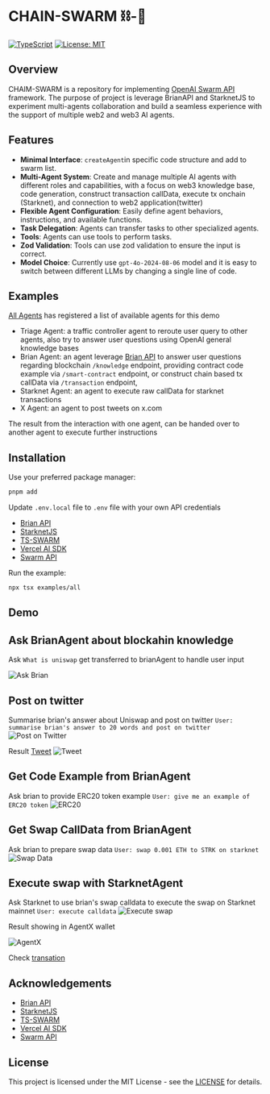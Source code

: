 # CHAIN-SWARM ⛓️-🐛

[![TypeScript](https://img.shields.io/badge/TypeScript-5.6.3-blue.svg)](https://www.typescriptlang.org/)
[![License: MIT](https://img.shields.io/badge/License-MIT-yellow.svg)](https://opensource.org/licenses/MIT)

## Overview

CHAIM-SWARM is a repository for implementing [OpenAI Swarm API](https://github.com/openai/swarm) framework. The purpose of project is leverage BrianAPI and StarknetJS to experiment multi-agents collaboration and build a seamless experience with the support of multiple web2 and web3 AI agents.

## Features

- **Minimal Interface**: `createAgent`in specific code structure and add to swarm list.
- **Multi-Agent System**: Create and manage multiple AI agents with different roles and capabilities, with a focus on web3 knowledge base, code generation, construct transaction callData, execute tx onchain (Starknet), and connection to web2 application(twitter)
- **Flexible Agent Configuration**: Easily define agent behaviors, instructions, and available functions.
- **Task Delegation**: Agents can transfer tasks to other specialized agents.
- **Tools**: Agents can use tools to perform tasks.
- **Zod Validation**: Tools can use zod validation to ensure the input is correct.
- **Model Choice**: Currently use `gpt-4o-2024-08-06` model and it is easy to switch between different LLMs by changing a single line of code.

## Examples

[All Agents](./examples/all/index.ts) has registered a list of available agents for this demo

- Triage Agent: a traffic controller agent to reroute user query to other agents, also try to answer user questions using OpenAI general knowledge bases
- Brian Agent: an agent leverage [Brian API](https://docs.brianknows.org/brian-api/apis) to answer user questions regarding blockchain `/knowledge` endpoint, providing contract code example via `/smart-contract` endpoint, or construct chain based tx callData via `/transaction` endpoint,
- Starknet Agent: an agent to execute raw callData for starknet transactions
- X Agent: an agent to post tweets on x.com

The result from the interaction with one agent, can be handed over to another agent to execute further instructions

## Installation

Use your preferred package manager:

```bash
pnpm add
```

Update `.env.local` file to `.env` file with your own API credentials

- [Brian API](https://docs.brianknows.org/brian-api/apis)
- [StarknetJS](https://starknetjs.com/)
- [TS-SWARM](https://github.com/joshmu/ts-swarm)
- [Vercel AI SDK](https://github.com/vercel/ai)
- [Swarm API](https://github.com/openai/swarm)

Run the example:

```bash
npx tsx examples/all
```

## Demo

## Ask BrianAgent about blockahin knowledge

Ask `What is uniswap` get transferred to brianAgent to handle user input

![Ask Brian](./assets/cs_kb.png)

## Post on twitter

Summarise brian's answer about Uniswap and post on twitter
`User: summarise brian's answer to 20 words and post on twitter`
![Post on Twitter](./assets/cs_postx.png)

Result [Tweet](https://x.com/0xbohu/status/1862055857854489065)
![Tweet](./assets/cs_x.png)

## Get Code Example from BrianAgent

Ask brian to provide ERC20 token example
`User: give me an example of ERC20 token`
![ERC20](./assets/cs_codeexample.png)

## Get Swap CallData from BrianAgent

Ask brian to prepare swap data
`User: swap 0.001 ETH to STRK on starknet`
![Swap Data](./assets/cs_swapdata.png)

## Execute swap with StarknetAgent

Ask Starknet to use brian's swap calldata to execute the swap on Starknet mainnet
`User: execute calldata`
![Execute swap](./assets/cs_executecalldata.png)

Result showing in AgentX wallet

![AgentX](./assets/agentx_tx.png)

Check [transation](https://voyager.online/tx/0x363a2a612f46d06519c268bcd16916dbea36cfb21a15ac0db74a9e0017121d8)

## Acknowledgements

- [Brian API](https://docs.brianknows.org/brian-api/apis)
- [StarknetJS](https://starknetjs.com/)
- [TS-SWARM](https://github.com/joshmu/ts-swarm)
- [Vercel AI SDK](https://github.com/vercel/ai)
- [Swarm API](https://github.com/openai/swarm)

## License

This project is licensed under the MIT License - see the [LICENSE](./LICENSE) for details.
